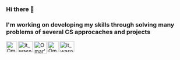 ### Hi there 👋
<h3>I'm working on developing my skills through solving many problems of several CS approcaches and projects</h3>

<a href="https://www.linkedin.com/in/anas-alnaggar-01a8271b1/" rel="nofollow"><img align="left" alt="Omar's LinkdeIN" width="30px" src="https://camo.githubusercontent.com/8c244a7a7b8a6e767d241c9a6c5e1b5e13ea693770c52bbc3fe564ba4044a4c9/68747470733a2f2f63646e2d69636f6e732d706e672e666c617469636f6e2e636f6d2f3531322f3137342f3137343835372e706e67" data-canonical-src="https://cdn-icons-png.flaticon.com/512/174/174857.png" style="max-width: 100%;"></a>

<a href="https://codeforces.com/profile/Anasss" rel="nofollow">
  <img align="left" src="https://raw.githubusercontent.com/rahuldkjain/github-profile-readme-generator/master/src/images/icons/Social/codeforces.svg" alt="it_wasnt_me" height="30" width="40" style="max-width: 100%;">
</a>

<a href="https://hashnode.com/@AnasAlaa7" rel="nofollow">
  <img align="left" alt="Omar's hashnode" width="35px" src="https://camo.githubusercontent.com/ff89c213f63be9cd58979d2283d81ffc8953fd2ef5bfb9d370fa78cb74c74164/68747470733a2f2f7365656b6c6f676f2e636f6d2f696d616765732f482f686173686e6f64652d6c6f676f2d423131343736374537302d7365656b6c6f676f2e636f6d2e706e67" data-canonical-src="https://seeklogo.com/images/H/hashnode-logo-B114767E70-seeklogo.com.png" style="max-width: 100%;">
</a>

<a href="https://www.hackerrank.com/anasnaggar7" rel="nofollow">
  <img align="left" alt="Omar's hackerrank" width="30px" src="https://camo.githubusercontent.com/2709068056522fce518fdba9d8f5663eb72546d249fd87316863ca8fad675685/68747470733a2f2f6173736574732e6272616e64666f6c6465722e636f6d2f79396f6c393477622f762f3333313139382f766965774032782e706e673f763d31353931393731323739" data-canonical-src="https://assets.brandfolder.com/y9ol94wb/v/331198/view@2x.png?v=1591971279" style="max-width: 100%;">
</a>


<a href="https://leetcode.com/anasnaggar7/" rel="nofollow">
  <img align="left" src="https://raw.githubusercontent.com/rahuldkjain/github-profile-readme-generator/master/src/images/icons/Social/leet-code.svg" alt="it_wasnt_me" height="30" width="40" style="max-width: 100%;">
  </a>
